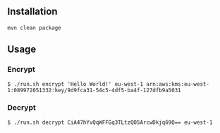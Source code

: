 Installation
------------

    mvn clean package

Usage
-----

### Encrypt

    $ ./run.sh encrypt 'Hello World!' eu-west-1 arn:aws:kms:eu-west-1:089972051332:key/9d9fca31-54c5-4df5-ba4f-127dfb9a5031

### Decrypt

    $ ./run.sh decrypt CiA47hYvQqWFFGq3TLtzQO5ArcwDkjq69Q== eu-west-1
